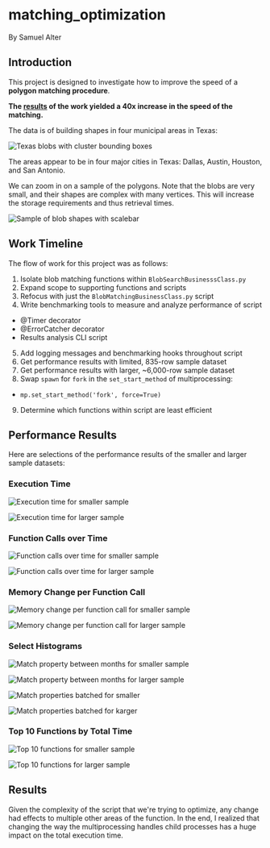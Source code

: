 # matching_optimization

By Samuel Alter

## Introduction

This project is designed to investigate how to improve the speed of a **polygon matching procedure**.

**The [results](#results) of the work yielded a 40x increase in the speed of the matching.**

The data is of building shapes in four municipal areas in Texas:

![Texas blobs with cluster bounding boxes](figs/blob_map_with_clusters.png)

The areas appear to be in four major cities in Texas: Dallas, Austin, Houston, and San Antonio.

We can zoom in on a sample of the polygons. Note that the blobs are very small, and their shapes are complex with many vertices. This will increase the storage requirements and thus retrieval times.

![Sample of blob shapes with scalebar](figs/blob_samples.png)

## Work Timeline

The flow of work for this project was as follows:
1. Isolate blob matching functions within `BlobSearchBusinesssClass.py`
2. Expand scope to supporting functions and scripts
3. Refocus with just the `BlobMatchingBusinessClass.py` script
4. Write benchmarking tools to measure and analyze performance of script
  * @Timer decorator
  * @ErrorCatcher decorator
  * Results analysis CLI script
5. Add logging messages and benchmarking hooks throughout script
6. Get performance results with limited, 835-row sample dataset
7. Get performance results with larger, ~6,000-row sample dataset
8. Swap `spawn` for `fork` in the `set_start_method` of multiprocessing:
  * `mp.set_start_method('fork', force=True)`
9. Determine which functions within script are least efficient

## Performance Results

Here are selections of the performance results of the smaller and larger sample datasets:

### Execution Time

![Execution time for smaller sample](figs/sample_smaller/execution_time_per_function.png)

![Execution time for larger sample](figs/sample_larger/execution_time_per_function.png)

### Function Calls over Time

![Function calls over time for smaller sample](figs/sample_smaller/function_calls_over_time.png)

![Function calls over time for larger sample](figs/sample_larger/function_calls_over_time.png)

### Memory Change per Function Call

![Memory change per function call for smaller sample](figs/sample_smaller/memory_change_per_function_call.png)

![Memory change per function call for larger sample](figs/sample_larger/memory_change_per_function_call.png)

### Select Histograms

![Match property between months for smaller sample](figs/sample_smaller/hist_9_match_properties_batched_perf_duration.png)

![Match property between months for larger sample](figs/sample_larger/hist_1_match_property_between_months_perf_duration.png)

![Match properties batched for smaller](figs/sample_smaller/hist_10_match_properties_batched_perf_duration.png)

![Match properties batched for karger](figs/sample_larger/hist_10_match_properties_batched_perf_duration.png)

### Top 10 Functions by Total Time

![Top 10 functions for smaller sample](figs/sample_smaller/top10_functions_by_total_time.png)

![Top 10 functions for larger sample](figs/sample_larger/top10_functions_by_total_time.png)

## Results <a name='results'></a>

Given the complexity of the script that we're trying to optimize, any change had effects to multiple other areas of the function. In the end, I realized that changing the way the multiprocessing handles child processes has a huge impact on the total execution time.

